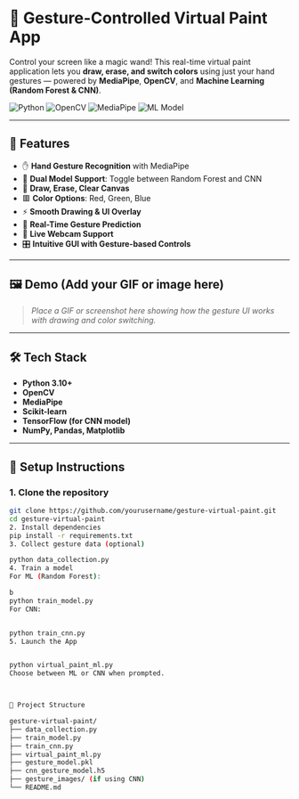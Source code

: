 # 🎨 Gesture-Controlled Virtual Paint App

Control your screen like a magic wand! This real-time virtual paint application lets you **draw, erase, and switch colors** using just your hand gestures — powered by **MediaPipe**, **OpenCV**, and **Machine Learning (Random Forest & CNN)**.

![Python](https://img.shields.io/badge/Python-3.10+-blue?logo=python)
![OpenCV](https://img.shields.io/badge/OpenCV-RealTime-green?logo=opencv)
![MediaPipe](https://img.shields.io/badge/MediaPipe-Hands-red?logo=google)
![ML Model](https://img.shields.io/badge/Model-RandomForest/CNN-yellow)

---

## 🧠 Features

- ✋ **Hand Gesture Recognition** with MediaPipe
- 🧠 **Dual Model Support**: Toggle between Random Forest and CNN
- 🎨 **Draw, Erase, Clear Canvas**
- 🟥 **Color Options**: Red, Green, Blue
- ⚡ **Smooth Drawing & UI Overlay**
- 🔁 **Real-Time Gesture Prediction**
- 📸 **Live Webcam Support**
- 🎛️ **Intuitive GUI with Gesture-based Controls**

---

## 🖼️ Demo (Add your GIF or image here)

> _Place a GIF or screenshot here showing how the gesture UI works with drawing and color switching._

---

## 🛠️ Tech Stack

- **Python 3.10+**
- **OpenCV**
- **MediaPipe**
- **Scikit-learn**
- **TensorFlow (for CNN model)**
- **NumPy, Pandas, Matplotlib**

---

## 🚀 Setup Instructions

### 1. Clone the repository
```bash
git clone https://github.com/yourusername/gesture-virtual-paint.git
cd gesture-virtual-paint
2. Install dependencies
pip install -r requirements.txt
3. Collect gesture data (optional)

python data_collection.py
4. Train a model
For ML (Random Forest):

b
python train_model.py
For CNN:


python train_cnn.py
5. Launch the App


python virtual_paint_ml.py
Choose between ML or CNN when prompted.



📁 Project Structure

gesture-virtual-paint/
├── data_collection.py
├── train_model.py
├── train_cnn.py
├── virtual_paint_ml.py
├── gesture_model.pkl
├── cnn_gesture_model.h5
├── gesture_images/ (if using CNN)
└── README.md
